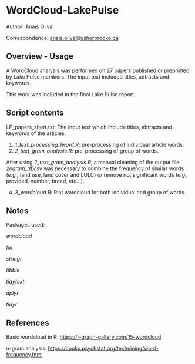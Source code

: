 # WordCloud-LakePulse

Author: Anaïs Oliva

Correspondence: anais.oliva@usherbrooke.ca

## Overview - Usage

A WordCloud analysis was performed on 27 papers published or preprinted by Lake Pulse members.
The input text included titles, abtracts and keywords.

This work was included in the final Lake Pulse report.

## Script contents

LP_papers_short.txt: The input text which include titles, abtracts and keywords of the articles.

1. *1_text_processing_1word.R*: pre-processing of individual article words.
2. *2_text_gram_analysis.R*: pre-processing of group of words.

After using *2_text_gram_analysis.R*, a manual cleaning of the output file *2ngram_df.csv* was necessary to combine the frequency of similar words (*e.g.,* land use, land cover and LULC) or remove not significant words (*e.g.,* provided, number, broad, etc...).

4. *3_wordcloud.R*: Plot wordcloud for both individual and group of words.


## Notes

Packages used:

*wordcloud*

*tm*

*stringr*

*tibble*

*tidytext*

*dplyr*

*tidyr*

## References

Basic wordcloud in R: https://r-graph-gallery.com/15-wordcloud

n-gram analysis: https://books.psychstat.org/textmining/word-frequency.html

